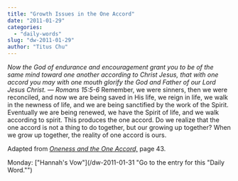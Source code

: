 ```yaml
---
title: "Growth Issues in the One Accord"
date: "2011-01-29"
categories: 
  - "daily-words"
slug: "dw-2011-01-29"
author: "Titus Chu"
---
```


_Now the God of endurance and encouragement grant you to be of the same mind toward one another according to Christ Jesus, that with one accord you may with one mouth glorify the God and Father of our Lord Jesus Christ. — Romans 15:5-6_ Remember, we were sinners, then we were reconciled, and now we are being saved in His life, we reign in life, we walk in the newness of life, and we are being sanctified by the work of the Spirit. Eventually we are being renewed, we have the Spirit of life, and we walk according to spirit. This produces the one accord. Do we realize that the one accord is not a thing to do together, but our growing up together? When we grow up together, the reality of one accord is ours.

Adapted from _[Oneness and the One Accord,](/book-oneness "Go to the listing for this book.")_ page 43.

Monday: ["Hannah's Vow"](/dw-2011-01-31 "Go to the entry for this "Daily Word."")
